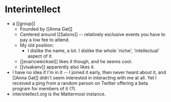 # Interintellect
- a [[group]]
	- Founded by [[Anna Gat]]
	- Centered around [[Salons]] -- relatively exclusive events you have to pay a low fee to attend.
	- My old position:
		- I dislike the name, a lot. I dislike the whole 'niche', 'intellectual' aspect of it.
	- [[evaricweicksel]] likes it though, and he seems cool.
	- [[visakanv]] apparently also likes it.
- I have no idea if I'm in it -- I joined it early, then never heard about it, and [[Anna Gat]] didn't seem interested in interacting with me at all. Yet I received a ping from a random person on Twitter offering a beta program for members of it (?).
- interintellect.org is the Mattermost instance.

